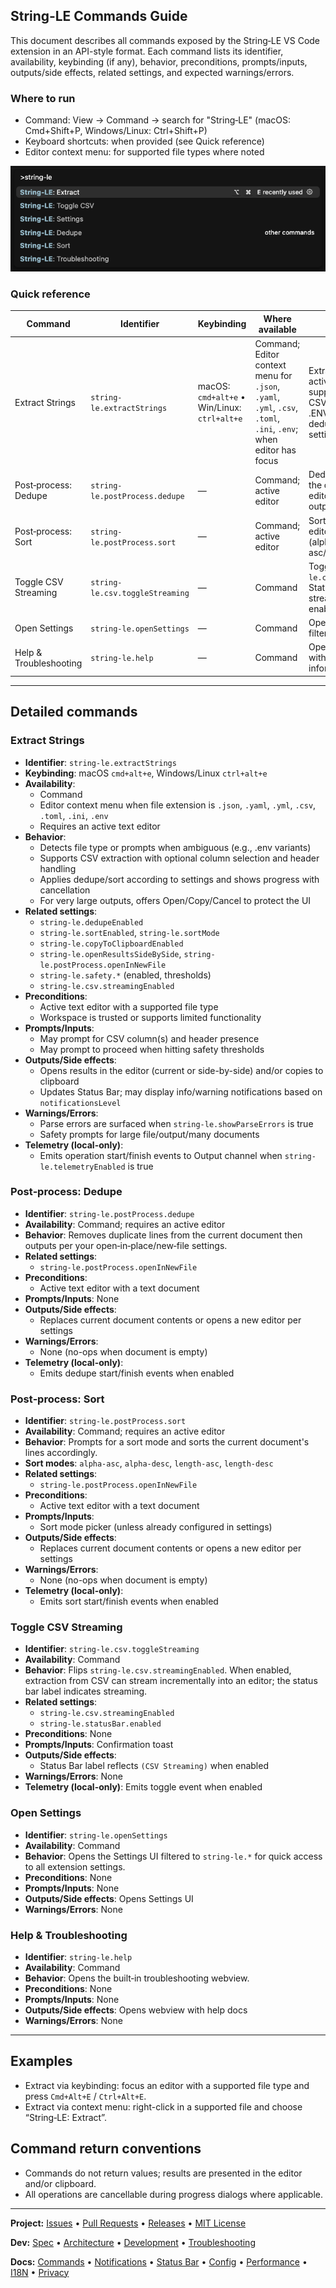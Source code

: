 ## String‑LE Commands Guide

This document describes all commands exposed by the String‑LE VS Code extension in an API-style format. Each command lists its identifier, availability, keybinding (if any), behavior, preconditions, prompts/inputs, outputs/side effects, related settings, and expected warnings/errors.

### Where to run
- Command: View → Command → search for "String‑LE" (macOS: Cmd+Shift+P, Windows/Linux: Ctrl+Shift+P)
- Keyboard shortcuts: when provided (see Quick reference)
- Editor context menu: for supported file types where noted

![String‑LE commands in the Command](https://github.com/nolindnaidoo/string-le/blob/main/src/assets/images/command-palette.png)

### Quick reference

| Command | Identifier | Keybinding | Where available | Description |
| --- | --- | --- | --- | --- |
| Extract Strings | `string-le.extractStrings` | macOS: `cmd+alt+e` • Win/Linux: `ctrl+alt+e` | Command; Editor context menu for `.json`, `.yaml`, `.yml`, `.csv`, `.toml`, `.ini`, `.env`; when editor has focus | Extracts strings from the active document; supports JSON, YAML, CSV, TOML, INI, and .ENV. Respects dedupe/sort and safety settings. |
| Post‑process: Dedupe | `string-le.postProcess.dedupe` | — | Command; active editor | Deduplicates lines from the current editor/document and outputs per settings. |
| Post‑process: Sort | `string-le.postProcess.sort` | — | Command; active editor | Sorts lines in the current editor. Prompts for mode (alpha asc/desc, length asc/desc). |
| Toggle CSV Streaming | `string-le.csv.toggleStreaming` | — | Command | Toggles `string-le.csv.streamingEnabled`. Status bar reflects the streaming state when enabled. |
| Open Settings | `string-le.openSettings` | — | Command | Opens the Settings UI filtered to `string-le.*`. |
| Help & Troubleshooting | `string-le.help` | — | Command | Opens a help webview with troubleshooting information. |

---

## Detailed commands

### Extract Strings
- **Identifier**: `string-le.extractStrings`
- **Keybinding**: macOS `cmd+alt+e`, Windows/Linux `ctrl+alt+e`
- **Availability**:
  - Command
  - Editor context menu when file extension is `.json`, `.yaml`, `.yml`, `.csv`, `.toml`, `.ini`, `.env`
  - Requires an active text editor
- **Behavior**:
  - Detects file type or prompts when ambiguous (e.g., .env variants)
  - Supports CSV extraction with optional column selection and header handling
  - Applies dedupe/sort according to settings and shows progress with cancellation
  - For very large outputs, offers Open/Copy/Cancel to protect the UI
- **Related settings**:
  - `string-le.dedupeEnabled`
  - `string-le.sortEnabled`, `string-le.sortMode`
  - `string-le.copyToClipboardEnabled`
  - `string-le.openResultsSideBySide`, `string-le.postProcess.openInNewFile`
  - `string-le.safety.*` (enabled, thresholds)
  - `string-le.csv.streamingEnabled`
 - **Preconditions**:
   - Active text editor with a supported file type
   - Workspace is trusted or supports limited functionality
 - **Prompts/Inputs**:
   - May prompt for CSV column(s) and header presence
   - May prompt to proceed when hitting safety thresholds
 - **Outputs/Side effects**:
   - Opens results in the editor (current or side-by-side) and/or copies to clipboard
   - Updates Status Bar; may display info/warning notifications based on `notificationsLevel`
 - **Warnings/Errors**:
   - Parse errors are surfaced when `string-le.showParseErrors` is true
   - Safety prompts for large file/output/many documents
 - **Telemetry (local-only)**:
   - Emits operation start/finish events to Output channel when `string-le.telemetryEnabled` is true

### Post‑process: Dedupe
- **Identifier**: `string-le.postProcess.dedupe`
- **Availability**: Command; requires an active editor
- **Behavior**: Removes duplicate lines from the current document then outputs per your open‑in‑place/new‑file settings.
- **Related settings**:
  - `string-le.postProcess.openInNewFile`
 - **Preconditions**:
   - Active text editor with a text document
 - **Prompts/Inputs**: None
 - **Outputs/Side effects**:
   - Replaces current document contents or opens a new editor per settings
 - **Warnings/Errors**:
   - None (no-ops when document is empty)
 - **Telemetry (local-only)**:
   - Emits dedupe start/finish events when enabled

### Post‑process: Sort
- **Identifier**: `string-le.postProcess.sort`
- **Availability**: Command; requires an active editor
- **Behavior**: Prompts for a sort mode and sorts the current document's lines accordingly.
- **Sort modes**: `alpha-asc`, `alpha-desc`, `length-asc`, `length-desc`
- **Related settings**:
  - `string-le.postProcess.openInNewFile`
 - **Preconditions**:
   - Active text editor with a text document
 - **Prompts/Inputs**:
   - Sort mode picker (unless already configured in settings)
 - **Outputs/Side effects**:
   - Replaces current document contents or opens a new editor per settings
 - **Warnings/Errors**:
   - None (no-ops when document is empty)
 - **Telemetry (local-only)**:
   - Emits sort start/finish events when enabled

### Toggle CSV Streaming
- **Identifier**: `string-le.csv.toggleStreaming`
- **Availability**: Command
- **Behavior**: Flips `string-le.csv.streamingEnabled`. When enabled, extraction from CSV can stream incrementally into an editor; the status bar label indicates streaming.
- **Related settings**:
  - `string-le.csv.streamingEnabled`
  - `string-le.statusBar.enabled`
 - **Preconditions**: None
 - **Prompts/Inputs**: Confirmation toast
 - **Outputs/Side effects**:
   - Status Bar label reflects `(CSV Streaming)` when enabled
 - **Warnings/Errors**: None
 - **Telemetry (local-only)**: Emits toggle event when enabled

### Open Settings
- **Identifier**: `string-le.openSettings`
- **Availability**: Command
- **Behavior**: Opens the Settings UI filtered to `string-le.*` for quick access to all extension settings.
 - **Preconditions**: None
 - **Prompts/Inputs**: None
 - **Outputs/Side effects**: Opens Settings UI
 - **Warnings/Errors**: None

### Help & Troubleshooting
- **Identifier**: `string-le.help`
- **Availability**: Command
- **Behavior**: Opens the built‑in troubleshooting webview.
 - **Preconditions**: None
 - **Prompts/Inputs**: None
 - **Outputs/Side effects**: Opens webview with help docs
 - **Warnings/Errors**: None

---

## Examples
- Extract via keybinding: focus an editor with a supported file type and press `Cmd+Alt+E` / `Ctrl+Alt+E`.
- Extract via context menu: right-click in a supported file and choose “String‑LE: Extract”.

## Command return conventions
- Commands do not return values; results are presented in the editor and/or clipboard.
- All operations are cancellable during progress dialogs where applicable.

---
**Project:** [Issues](https://github.com/nolindnaidoo/string-le/issues) • [Pull Requests](https://github.com/nolindnaidoo/string-le/pulls) • [Releases](https://github.com/nolindnaidoo/string-le/releases) • [MIT License](LICENSE)

**Dev:** [Spec](SPECIFICATION.md) • [Architecture](ARCHITECTURE.md) • [Development](DEVELOPMENT.md)  • [Troubleshooting](TROUBLESHOOTING.md)

**Docs:** [Commands](COMMANDS.md) • [Notifications](NOTIFICATIONS.md) • [Status Bar](STATUSBAR.md) • [Config](CONFIGURATION.md) • [Performance](PERFORMANCE.md) • [I18N](I18N.md) • [Privacy](PRIVACY.md)
